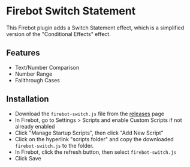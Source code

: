 # Firebot Switch Statement

This Firebot plugin adds a Switch Statement effect, which is a simplified version of the "Conditional Effects" effect.

## Features

- Text/Number Comparison
- Number Range
- Fallthrough Cases

## Installation

- Download the `firebot-switch.js` file from the [releases](https://github.com/dennisrijsdijk/firebot-plugin-switch-statement/releases) page
- In Firebot, go to Settings > Scripts and enable Custom Scripts if not already enabled
- Click "Manage Startup Scripts", then click "Add New Script"
- Click on the hyperlink "scripts folder" and copy the downloaded `firebot-switch.js` to the folder.
- In Firebot, click the refresh button, then select `firebot-switch.js`
- Click Save
